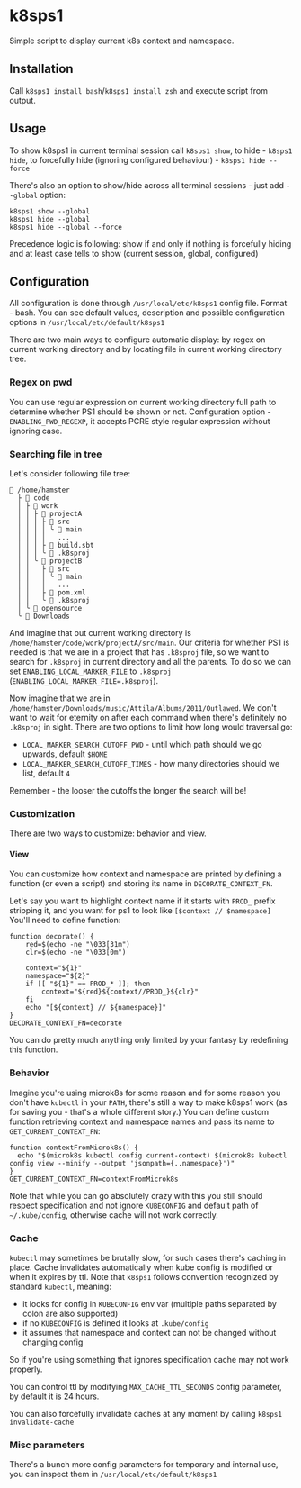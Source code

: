 # k8sps1

Simple script to display current k8s context and namespace.

## Installation

Call `k8sps1 install bash`/`k8sps1 install zsh` and execute script from output.

## Usage

To show k8sps1 in current terminal session call `k8sps1 show`, 
to hide - `k8sps1 hide`, to forcefully hide (ignoring configured 
behaviour) - `k8sps1 hide --force`

There's also an option to show/hide across all terminal sessions - just add `--global` option:
```
k8sps1 show --global
k8sps1 hide --global
k8sps1 hide --global --force
```

Precedence logic is following: show if and only if nothing is forcefully hiding and at least case 
tells to show (current session, global, configured)

## Configuration

All configuration is done through `/usr/local/etc/k8sps1` config file. Format - bash.
You can see default values, description and possible configuration options in
`/usr/local/etc/default/k8sps1`

There are two main ways to configure automatic display: by regex on current working directory and
by locating file in current working directory tree.

### Regex on pwd

You can use regular expression on current working directory full path to determine whether
PS1 should be shown or not. Configuration option - `ENABLING_PWD_REGEXP`, it accepts PCRE style
regular expression without ignoring case.

### Searching file in tree

Let's consider following file tree:
```
📁 /home/hamster
  ├ 📁 code
  │ ├ 📁 work
  │ │ ├ 📁 projectA
  │ │ │ ├ 📁 src
  │ │ │ │ ╰ 📁 main
  │ │ │ │   ...
  │ │ │ ├ 📄 build.sbt
  │ │ │ ╰ 📄 .k8sproj
  │ │ ╰ 📁 projectB
  │ │   ├ 📁 src
  │ │   │ ╰ 📁 main
  │ │   │   ...
  │ │   ├ 📄 pom.xml
  │ │   ╰ 📄 .k8sproj
  │ ╰ 📁 opensource
  ╰ 📁 Downloads
```

And imagine that out current working directory is `/home/hamster/code/work/projectA/src/main`. 
Our criteria for whether PS1 is needed is that we are in a project that has `.k8sproj` file, so
we want to search for `.k8sproj` in current directory and all the parents. To do so we can
set `ENABLING_LOCAL_MARKER_FILE` to `.k8sproj` (`ENABLING_LOCAL_MARKER_FILE=.k8sproj`).

Now imagine that we are in `/home/hamster/Downloads/music/Attila/Albums/2011/Outlawed`. We don't want to wait for eternity
on after each command when there's definitely no `.k8sproj` in sight. There are two options to limit
how long would traversal go:
 - `LOCAL_MARKER_SEARCH_CUTOFF_PWD` - until which path should we go upwards, default `$HOME`
 - `LOCAL_MARKER_SEARCH_CUTOFF_TIMES` - how many directories should we list, default `4`

Remember - the looser the cutoffs the longer the search will be!

### Customization

There are two ways to customize: behavior and view.

#### View

You can customize how context and namespace are printed by defining a function (or even a script)
and storing its name in `DECORATE_CONTEXT_FN`.

Let's say you want to highlight context name if it starts with `PROD_` prefix stripping it, and you
want for ps1 to look like `[$context // $namespace]`
You'll need to define function:
```shell
function decorate() {
    red=$(echo -ne "\033[31m")
    clr=$(echo -ne "\033[0m")
    
    context="${1}"
    namespace="${2}"
    if [[ "${1}" == PROD_* ]]; then
        context="${red}${context//PROD_}${clr}"
    fi
    echo "[${context} // ${namespace}]"
}
DECORATE_CONTEXT_FN=decorate
```

You can do pretty much anything only limited by your fantasy by redefining this function.

### Behavior

Imagine you're using microk8s for some reason and for some reason you don't have `kubectl` in your `PATH`,
there's still a way to make k8sps1 work (as for saving you - that's a whole different story.)
You can define custom function retrieving context and namespace names and pass its name to `GET_CURRENT_CONTEXT_FN`:
```shell
function contextFromMicrok8s() {
  echo "$(microk8s kubectl config current-context) $(microk8s kubectl config view --minify --output 'jsonpath={..namespace}')"
}
GET_CURRENT_CONTEXT_FN=contextFromMicrok8s
```

Note that while you can go absolutely crazy with this you still should respect specification and not ignore `KUBECONFIG` and
default path of `~/.kube/config`, otherwise cache will not work correctly.

### Cache

`kubectl` may sometimes be brutally slow, for such cases there's caching in place.
Cache invalidates automatically when kube config is modified or when it expires by ttl.
Note that `k8sps1` follows convention recognized by standard `kubectl`, meaning:
 - it looks for config in `KUBECONFIG` env var (multiple paths separated by colon are also supported)
 - if no `KUBECONFIG` is defined it looks at `.kube/config`
 - it assumes that namespace and context can not be changed without changing config

So if you're using something that ignores specification cache may not work properly.

You can control ttl by modifying `MAX_CACHE_TTL_SECONDS` config parameter, by default it is 24 hours.

You can also forcefully invalidate caches at any moment by calling `k8sps1 invalidate-cache`

### Misc parameters

There's a bunch more config parameters for temporary and internal use, you can inspect them in `/usr/local/etc/default/k8sps1`

